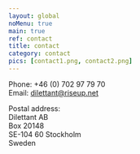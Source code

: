 ```yaml
---
layout: global
noMenu: true
main: true
ref: contact
title: contact
category: contact
pics: [contact1.png, contact2.png]
---
```


Phone: +46 (0) 702 97 79 70   
Email: dilettant@riseup.net  

Postal address:   
Dilettant AB   
Box 20148   
SE-104 60 Stockholm   
Sweden   